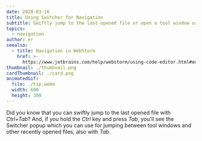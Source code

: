 ```yaml
---
date: 2020-03-16
title: Using Switcher for Navigation
subtitle: Swiftly jump to the last opened file or open a tool window using the popup.
topics:
  - navigation
author: er
seealso:
  - title: Navigation in WebStorm
    href: >-
      https://www.jetbrains.com/help/webstorm/using-code-editor.html#editor_basic_usage
thumbnail: ./thumbnail.png
cardThumbnail: ./card.png
animatedGif:
  file: ./tip.webm
  width: 600
  height: 300
---
```


Did you know that you can swiftly jump to the last opened
file with _Ctrl+Tab_? And, if you hold the _Ctrl_ key and press _Tab_,
you'll see the Switcher popup which you can use for jumping
between tool windows and other recently opened files, also with _Tab_.
